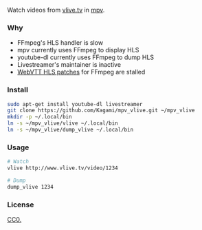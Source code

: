 Watch videos from [vlive.tv](http://www.vlive.tv/) in [mpv](https://mpv.io/).

### Why

* FFmpeg's HLS handler is slow
* mpv currently uses FFmpeg to display HLS
* youtube-dl currently uses FFmpeg to dump HLS
* Livestreamer's maintainer is inactive
* [WebVTT HLS patches](https://github.com/anssih/FFmpeg/commits/hls) for FFmpeg are stalled

### Install

```bash
sudo apt-get install youtube-dl livestreamer
git clone https://github.com/Kagami/mpv_vlive.git ~/mpv_vlive
mkdir -p ~/.local/bin
ln -s ~/mpv_vlive/vlive ~/.local/bin
ln -s ~/mpv_vlive/dump_vlive ~/.local/bin
```

### Usage

```bash
# Watch
vlive http://www.vlive.tv/video/1234

# Dump
dump_vlive 1234
```

### License

[CC0.](COPYING)
